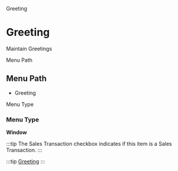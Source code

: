 
Greeting
# Greeting


Maintain Greetings

Menu Path
## Menu Path



- Greeting

Menu Type
### Menu Type

**Window**

:::tip
The Sales Transaction checkbox indicates if this item is a Sales Transaction.
:::

:::tip
[Greeting](functional-guide/window/window-greeting.md)
:::